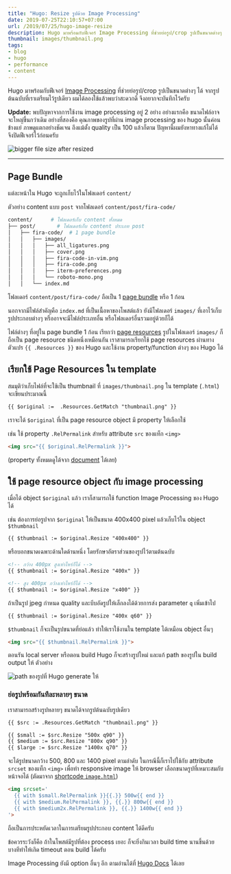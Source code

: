 ```yaml
---
title: "Hugo: Resize รูปด้วย Image Processing"
date: 2019-07-25T22:10:57+07:00
url: /2019/07/25/hugo-image-resize
description: Hugo มาพร้อมกับฟีเจอร์ Image Processing ที่ช่วยย่อรูป/crop รูปเป็นขนาดต่างๆ ได้จากรูปต้นฉบับที่เราเตรียมไว้รูปเดียว
thumbnail: images/thumbnail.png
tags:
- blog
- hugo
- performance
- content
---
```


Hugo มาพร้อมกับฟีเจอร์ [Image Processing](https://gohugo.io/content-management/image-processing/) ที่ช่วยย่อรูป/crop รูปเป็นขนาดต่างๆ ได้
จากรูปต้นฉบับที่เราเตรียมไว้รูปเดียว
ผมได้ลองใช้แล้วพบว่าสะดวกดี จึงอยากจะบันทึกไว้ครับ

<p class="message--warning">
  <strong>Update:</strong> พบปัญหาจากการใช้งาน image processing อยู่ 2 อย่าง อย่างแรกคือ ขนาดไฟล์อาจจะใหญ่ขึ้นกว่าเดิม
  อย่างที่สองคือ คุณภาพของรูปที่ผ่าน image processing ของ hugo นั้นค่อนข้างแย่ ภาพดูแตกอย่างชัดเจน
  ถึงแม้ตั้ง quality เป็น 100 แล้วก็ตาม ปัญหานี้ผมยังหาทางแก้ไม่ได้ จึงปิดฟีเจอร์ไว้ก่อนครับ
</p>

![bigger file size after resized](images/resized-image-bigger.png)

---

## Page Bundle

แต่ละหน้าใน Hugo จะถูกเก็บไว้ในโฟลเดอร์ `content/`

ตัวอย่าง content แบบ `post` จากโฟลเดอร์ `content/post/fira-code/`

```sh
content/      # โฟลเดอร์เก็บ content ทั้งหมด
├── post/       # โฟลเดอร์เก็บ content ประเภท post
│   ├── fira-code/  # 1 page bundle
│   │   ├── images/
│   │   │   ├── all_ligatures.png
│   │   │   ├── cover.png
│   │   │   ├── fira-code-in-vim.png
│   │   │   ├── fira-code.png
│   │   │   ├── iterm-preferences.png
│   │   │   └── roboto-mono.png
│   │   └── index.md
```

โฟลเดอร์ `content/post/fira-code/` ถือเป็น 1 [page bundle](https://gohugo.io/content-management/organization/#page-bundles)
หรือ 1 ก้อน

นอกจากมีไฟล์สำคัญคือ `index.md` ที่เป็นเนื้อหาของโพสต์แล้ว
ยังมีโฟลเดอร์ `images/` ที่เอาไว้เก็บรูปประกอบต่างๆ
หรืออาจจะมีไฟล์ประเภทอื่น หรือโฟลเดอร์อื่นรวมอยู่ด้วยก็ได้

ไฟล์ต่างๆ ที่อยู่ใน page bundle 1 ก้อน เรียกว่า [page resources](https://gohugo.io/content-management/page-resources/)
รูปในโฟลเดอร์ `images/` ก็ถือเป็น page resource ชนิดหนึ่งเหมือนกัน
เราสามารถเรียกใช้ page resources ผ่านทางตัวแปร `{{ .Resources }}` ของ Hugo
และใช้งาน property/function ต่างๆ ของ Hugo ได้

## เรียกใช้ Page Resources ใน template

สมมุติว่าเก็บไฟล์ที่จะใช้เป็น thumbnail ที่ `images/thumbnail.png`
ใน template (`.html`) จะเขียนประมาณนี้

```html
{{ $original :=  .Resources.GetMatch "thumbnail.png" }}
```

เราจะได้ `$original` ที่เป็น page resource object มี property ให้เลือกใช้

เช่น ใช้ property `.RelPermalink` สำหรับ attribute `src` ของแท็ก `<img>`

```html
<img src="{{ $original.RelPermalink }}">
```

(property ทั้งหมดดูได้จาก [document](https://gohugo.io/content-management/page-resources/#properties) ได้เลย)

## ใช้ page resource object กับ image processing

เมื่อได้ object `$original` แล้ว เราก็สามารถใช้ function Image Processing ของ Hugo ได้

เช่น ต้องการย่อรูปจาก `$original` ให้เป็นขนาด 400x400 pixel แล้วเก็บไว้ใน object `$thumbnail`

```html
{{ $thumbnail := $original.Resize "400x400" }}
```

หรือบอกขนาดเฉพาะด้านใดด้านหนึ่ง โดยรักษาอัตราส่วนของรูปไว้ตามต้นฉบับ

```html
<!-- กว้าง 400px สูงเท่าไหร่ก็ได้ -->
{{ $thumbnail := $original.Resize "400x" }}

<!-- สูง 400px กว้างเท่าไหร่ก็ได้ -->
{{ $thumbnail := $original.Resize "x400" }}
```

ถ้าเป็นรูป jpeg กำหนด quality และบีบอัดรูปให้เล็กลงได้ด้วยการส่ง parameter `q` เพิ่มเข้าไป

```html
{{ $thumbnail := $original.Resize "400x q60" }}
```

`$thumbnail` ก็จะเป็นรูปขนาดที่ย่อแล้ว ทำให้เราใช้งานใน template ได้เหมือน object อื่นๆ

```html
<img src="{{ $thumbnail.RelPermalink }}">
```

ตอนรัน local server หรือตอน build Hugo ก็จะสร้างรูปใหม่ และแก้ path ของรูปใน build output ให้ ตัวอย่าง

![path ของรูปที่ Hugo generate ให้](images/img.png)

### ย่อรูปพร้อมกันทีละหลายๆ ขนาด

เราสามารถสร้างรูปหลายๆ ขนาดได้จากรูปต้นฉบับรูปเดียว

```html
{{ $src := .Resources.GetMatch "thumbnail.png" }}

{{ $small := $src.Resize "500x q90" }}
{{ $medium := $src.Resize "800x q90" }}
{{ $large := $src.Resize "1400x q70" }}
```

จะได้รูปขนาดกว้าง 500, 800 และ 1400 pixel ตามลำดับ ในกรณีนี้ก็เราไปใช้กับ
attribute `srcset` ของแท็ก `<img>` เพื่อทำ responsive image ให้ browser
เลือกขนาดรูปที่เหมาะสมกับหน้าจอได้ (ตัดมาจาก [shortcode `image.html`](https://github.com/armno/blog/blob/master/themes/lazy/layouts/shortcodes/image.html))
```html
<img srcset='
  {{ with $small.RelPermalink }}{{.}} 500w{{ end }}
  {{ with $medium.RelPermalink }}, {{.}} 800w{{ end }}
  {{ with $medium2x.RelPermalink }}, {{.}} 1400w{{ end }}
'>
```

ถือเป็นการประหยัดเวลาในการเตรียมรูปประกอบ content ได้ดีครับ

ข้อควรระวังก็คือ ถ้าในโพสต์มีรูปที่ต้อง process เยอะ ก็จะยิ่งกินเวลา build time นานขึ้นด้วย
บางทีทำให้เกิด timeout ตอน build ได้ครับ

Image Processing ยังมี option อื่นๆ อีก ตามอ่านได้ที่ [Hugo Docs](https://gohugo.io/content-management/image-processing/) ได้เลย
